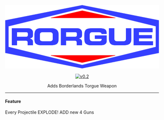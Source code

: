 <p align="center">
    <img src="https://github.com/jhjjgu0115/Torgue/blob/master/About/Preview.png" />
</p>
<p align="center">
  <a href="https://github.com/jhjjgu0115/Torgue/releases">
    <img src="https://img.shields.io/badge/release-v0.2-0066cc.svg?style=flat" alt="v0.2" />
  </a>
</p>

<p align="center">
 Adds Borderlands Torgue Weapon
</p>

---------------------------------------

#### Feature
Every Projectile EXPLODE!
ADD new 4 Guns 
